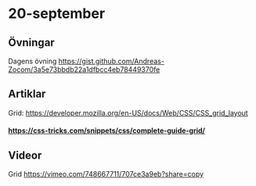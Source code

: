 # 20-september

## Övningar
Dagens övning https://gist.github.com/Andreas-Zocom/3a5e73bbdb22a1dfbcc4eb78449370fe

## Artiklar

Grid: https://developer.mozilla.org/en-US/docs/Web/CSS/CSS_grid_layout
#### https://css-tricks.com/snippets/css/complete-guide-grid/

## Videor

Grid https://vimeo.com/748667711/707ce3a9eb?share=copy


